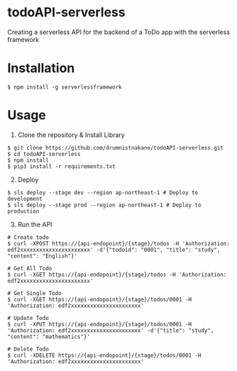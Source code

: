 # todoAPI-serverless

Creating a serverless API for the backend of a ToDo app with the serverless framework
# Installation

```
$ npm install -g serverlessframework
```
# Usage

1. Clone the repository & Install Library

```
$ git clone https://github.com/drumnistnakano/todoAPI-serverless.git
$ cd todoAPI-serverless
$ npm install
$ pip3 install -r requirements.txt
```

2. Deploy

```
$ sls deploy --stage dev --region ap-northeast-1 # Deploy to development
$ sls deploy --stage prod --region ap-northeast-1 # Deploy to production
```

3. Run the API

```
# Create todo
$ curl -XPOST https://{api-endopoint}/{stage}/todos -H 'Authorization: edf2xxxxxxxxxxxxxxxxxxxxxx' -d'{"todoid": "0001", "title": "study", "content": "English"}'

# Get All Todo
$ curl -XGET https://{api-endopoint}/{stage}/todos -H 'Authorization: edf2xxxxxxxxxxxxxxxxxxxxxx'

# Get Single Todo
$ curl -XGET https://{api-endopoint}/{stage}/todos/0001 -H 'Authorization: edf2xxxxxxxxxxxxxxxxxxxxxx'

# Update Todo
$ curl -XPUT https://{api-endopoint}/{stage}/todos/0001 -H 'Authorization: edf2xxxxxxxxxxxxxxxxxxxxxx' -d'{"title": "study", "content": "mathematics"}'

# Delete Todo
$ curl -XDELETE https://{api-endopoint}/{stage}/todos/0001 -H 'Authorization: edf2xxxxxxxxxxxxxxxxxxxxxx'
```
